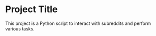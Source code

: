 # Project Title
This project is a Python script to interact with subreddits and perform various tasks.
